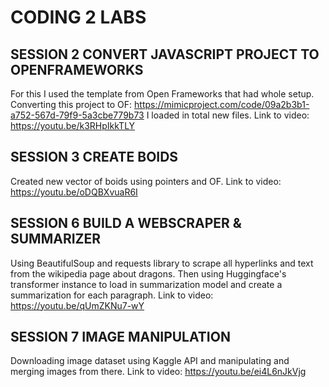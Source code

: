 # CODING 2 LABS 

## SESSION 2 CONVERT JAVASCRIPT PROJECT TO OPENFRAMEWORKS 
For this I used the template from Open Frameworks that had whole setup.
Converting this project to OF: https://mimicproject.com/code/09a2b3b1-a752-567d-79f9-5a3cbe779b73
I loaded in total new files. 
Link to video: https://youtu.be/k3RHpIkkTLY

## SESSION 3 CREATE BOIDS 
Created new vector of boids using pointers and OF. 
Link to video: https://youtu.be/oDQBXvuaR6I

## SESSION 6 BUILD A WEBSCRAPER & SUMMARIZER 
Using BeautifulSoup and requests library to scrape all hyperlinks and text from the wikipedia page about dragons. 
Then using Huggingface's transformer instance to load in summarization model and create a summarization for each paragraph. 
Link to video: https://youtu.be/qUmZKNu7-wY

## SESSION 7 IMAGE MANIPULATION
Downloading image dataset using Kaggle API and manipulating and merging images from there. 
Link to video: https://youtu.be/ei4L6nJkVjg

